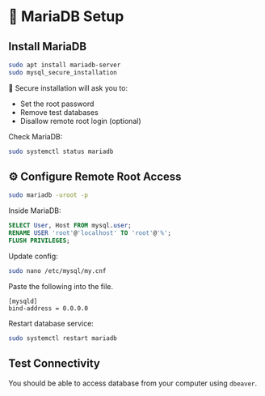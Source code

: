 # 🐬 MariaDB Setup

## Install MariaDB

```bash
sudo apt install mariadb-server
sudo mysql_secure_installation
```

🔑 Secure installation will ask you to:

- Set the root password
- Remove test databases
- Disallow remote root login (optional)

Check MariaDB:

```bash
sudo systemctl status mariadb
```

## ⚙️ Configure Remote Root Access

```bash
sudo mariadb -uroot -p
```

Inside MariaDB:

```sql
SELECT User, Host FROM mysql.user;
RENAME USER 'root'@'localhost' TO 'root'@'%';
FLUSH PRIVILEGES;
```

Update config:

```bash
sudo nano /etc/mysql/my.cnf
```

Paste the following into the file.

```
[mysqld]
bind-address = 0.0.0.0
```

Restart database service:

```bash
sudo systemctl restart mariadb
```

## Test Connectivity

You should be able to access database from your computer using `dbeaver`.
